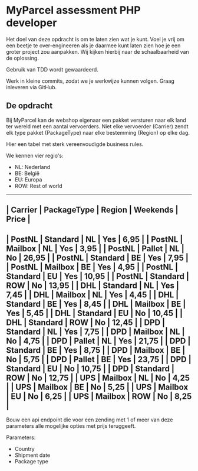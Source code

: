 # MyParcel assessment PHP developer

Het doel van deze opdracht is om te laten zien wat je kunt. Voel je vrij om een beetje 
te over-engineeren als je daarmee kunt laten zien hoe je een groter project zou aanpakken.
Wij kijken hierbij naar de schaalbaarheid van de oplossing.

Gebruik van TDD wordt gewaardeerd.

Werk in kleine commits, zodat we je werkwijze kunnen volgen.
Graag inleveren via GitHub.

## De opdracht

Bij MyParcel kan de webshop eigenaar een pakket versturen naar elk land ter wereld met een 
aantal vervoerders. Niet elke vervoerder (Carrier) zendt elk type pakket (PackageType) naar 
elke bestemming (Region) op elke dag.  

Hier een tabel met sterk vereenvoudigde business rules.

We kennen vier regio's:
- NL: Nederland
- BE: België
- EU: Europa
- ROW: Rest of world

-----------------------------------------------------
| Carrier | PackageType | Region | Weekends | Price |
-----------------------------------------------------
| PostNL  | Standard    | NL     | Yes      | 6,95  |
| PostNL  | Mailbox     | NL     | Yes      | 3,95  |
| PostNL  | Pallet      | NL     | No       | 26,95 |
| PostNL  | Standard    | BE     | Yes      | 7,95  |
| PostNL  | Mailbox     | BE     | Yes      | 4,95  |
| PostNL  | Standard    | EU     | Yes      | 10,95 |
| PostNL  | Standard    | ROW    | No       | 13,95 |
| DHL     | Standard    | NL     | Yes      | 7,45  |
| DHL     | Mailbox     | NL     | Yes      | 4,45  |
| DHL     | Standard    | BE     | Yes      | 8,45  |
| DHL     | Mailbox     | BE     | Yes      | 5,45  |
| DHL     | Standard    | EU     | No       | 10,45 |
| DHL     | Standard    | ROW    | No       | 12,45 |
| DPD     | Standard    | NL     | Yes      | 7,75  |
| DPD     | Mailbox     | NL     | No       | 4,75  |
| DPD     | Pallet      | NL     | Yes      | 21,75 |
| DPD     | Standard    | BE     | Yes      | 8,75  |
| DPD     | Mailbox     | BE     | No       | 5,75  |
| DPD     | Pallet      | BE     | Yes      | 23,75 |
| DPD     | Standard    | EU     | No       | 10,75 |
| DPD     | Standard    | ROW    | No       | 12,75 |
| UPS     | Mailbox     | NL     | No       | 4,25  |
| UPS     | Mailbox     | BE     | No       | 5,25  |
| UPS     | Mailbox     | EU     | No       | 6,25  |
| UPS     | Mailbox     | ROW    | No       | 8,25  |
-----------------------------------------------------

Bouw een api endpoint die voor een zending met 1 of meer van deze parameters alle 
mogelijke opties met prijs teruggeeft.

Parameters:
- Country
- Shipment date
- Package type
